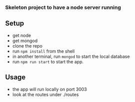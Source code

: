 ### Skeleton project to have a node server running

## Setup
- get node
- get mongod
- clone the repo
- run `npm install` from the shell
- in another terminal, run `mongod` to start the local database
- run `npm run start` to start the app.

## Usage
- the app will run locally on port 3003
- look at the routes under ./routes
